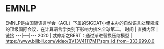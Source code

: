 
# EMNLP 
EMNLP是由国际语言学会（ACL）下属的SIGDAT小组主办的自然语言处理领域的顶级国际会议，在计算语言学类别下影响力排名全球第二。
时间 | 直播内容 | 链接
---|---|---
2020 | 忒修斯之BERT：通过渐进替换压缩模型 | https://www.bilibili.com/video/BV13V41117M1?spm_id_from=333.999.0.0








